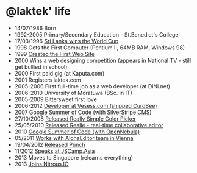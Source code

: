 @laktek' life
===============

- 14/07/1986 Born
- 1992-2005 Primary/Secondary Education - St.Benedict's College
- 17/03/1996 [Sri Lanka wins the World Cup](http://www.laktek.com/2012/10/07/how-i-remember-1996-world-cup)
- 1998 Gets the First Computer (Pentium II, 64MB RAM, Windows 98)
- 1999 [Created the First Web Site](http://laktek.itgo.com/portfolio.htm)
- 2000 Wins a web designing competition (appears in National TV - still get bullied in school)
- 2000 First paid gig (at Kaputa.com)
- 2001 Registers laktek.com
- 2005-2006 First full-time job as a web developer (at DiNi.net)
- 2006-2010 University of Moratuwa (BSc. in IT)
- 2005-2009 Bittersweet first love
- 2006-2012 [Developer at Vesess.com (shipped CurdBee)](http://www.laktek.com/2012/12/24/end-of-a-chapter)
- 2007 [Google Summer of Code (with SilverStripe CMS)](http://www.laktek.com/2007/04/12/accepted-to-google-summer-of-code/)
- 27/10/2008 [Released Really Simple Color Picker](http://www.laktek.com/2008/10/27/really-simple-color-picker-in-jquery/)
- 25/05/2010 [Released Realie - real-time collaborative editor](http://www.laktek.com/2010/05/25/real-time-collaborative-editing-with-websockets-node-js-redis)
- 2010 [Google Summer of Code (with OpenNebula)](http://www.laktek.com/2010/05/01/im-with-opennebula-this-summer)
- 05/2011 [Works with AlohaEditor team in Vienna](http://www.laktek.com/2011/06/08/a-month-in-vienna/)
- 19/04/2012 [Released Punch](http://www.laktek.com/2012/04/19/punch-a-fun-and-easy-way-to-build-modern-websites)
- 11/2012 [Speaks at JSCamp.Asia](http://www.laktek.com/2012/12/04/jscamp-asia/)
- 2013 Moves to Singapore (relearns everything)
- 2013 [Joins Nitrous.IO](http://www.laktek.com/2013/04/12/my-first-three-months-with-actionio)
